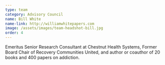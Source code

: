 ```yaml
---
type: team
category: Advisory Council
name: Bill White
name-link: http://williamwhitepapers.com
image: /assets/images/team-headshot-bill.jpg
order: 4
---
```


Emeritus Senior Research Consultant at Chestnut Health Systems, Former Board Chair of Recovery Communities United, and author or coauthor of 20 books and 400 papers on addiction.
